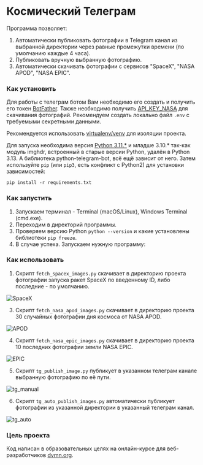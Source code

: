 # Космический Телеграм

Программа позволяет:
1. Автоматически публиковать фотографии в Telegram канал из выбранной директории через равные промежутки времени (по умолчанию каждые 4 часа).
2. Публиковать вручную выбранную фотографию.
3. Автоматически скачивать фотографии с сервисов "SpaceX", "NASA APOD", "NASA EPIC".


### Как установить

Для работы с телеграм ботом Вам необходимо его создать и получить его токен [BotFather](https://telegram.me/BotFather).
Также необходимо получить [API_KEY_NASA](https://api.nasa.gov) для скачивания фотографий.
Рекомендуем создать локально файл `.env` с требуемыми секретными данными.

Рекомендуется использовать [virtualenv/venv](https://docs.python.org/3/library/venv.html) для изоляции проекта. 

Для запуска необходима версия [Python 3.11.*](https://www.python.org/downloads/) и младше 3.10.* так-как модуль imghdr, встроенный в старые версии Python, удалён в Python 3.13. А библиотека python-telegram-bot, всё ещё зависит от него.
Затем используйте `pip` (или `pip3`, есть конфликт с Python2) для установки зависимостей:
```
pip install -r requirements.txt
```

### Как запустить ###

1. Запускаем терминал - Terminal (macOS/Linux), Windows Terminal (cmd.exe).
2. Переходим в директорий программы.
3. Проверяем версию Python `python --version` и какие установлены библиотеки `pip freeze`.
4. В случае успеха. Запускаем нужную программу:

### Как использовать ###

1. Скрипт `fetch_spacex_images.py` скачивает в директорию проекта фотографии запуска ракет SpaceX по введенному ID, либо последние - по умолчанию.

![SpaceX](<SpaceX.gif>)

3. Скрипт `fetch_nasa_apod_images.py` скачивает в директорию проекта 30 случайных фотографии дня космоса от NASA APOD.

![APOD](NASA_APOD.gif)

4. Скрипт `fetch_nasa_epic_images.py` скачивает в директорию проекта 10 последних фотографии земли NASA EPIC.

![EPIC](NASA_EPIC.gif)

5. Скрипт `tg_publish_image.py` публикует в указанном телеграм канале выбранную фотографию по её пути.

![tg_manual](tg_publish.gif)

6. Скрипт `tg_auto_publish_images.py` автоматически публикует фотографии из указанной директории в указанный телеграм канал.

![tg_auto](tg_auto.gif)

### Цель проекта

Код написан в образовательных целях на онлайн-курсе для веб-разработчиков [dvmn.org](https://dvmn.org/).
